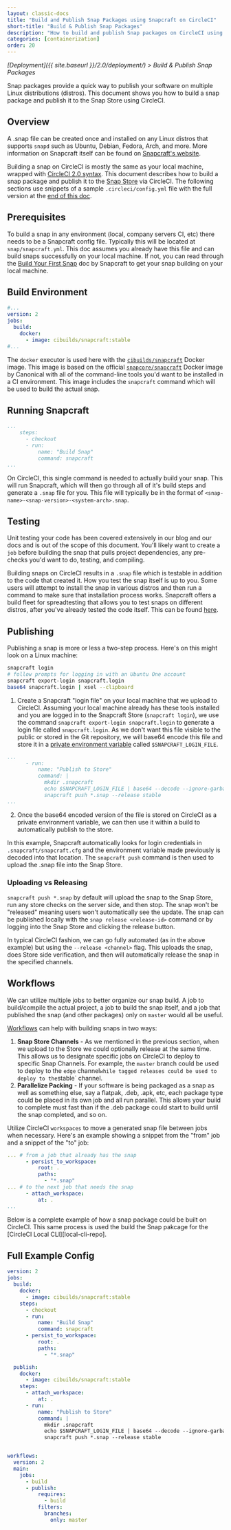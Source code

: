```yaml
---
layout: classic-docs
title: "Build and Publish Snap Packages using Snapcraft on CircleCI"
short-title: "Build & Publish Snap Packages"
description: "How to build and publish Snap packages on CircleCI using Snapcraft."
categories: [containerization]
order: 20
---
```


*[Deployment]({{ site.baseurl }}/2.0/deployment/) > Build & Publish Snap Packages* 

Snap packages provide a quick way to publish your software on multiple Linux distributions (distros). This document shows you how to build a snap package and publish it to the Snap Store using CircleCI.

## Overview

A .snap file can be created once and installed on any Linux distros that supports `snapd` such as Ubuntu, Debian, Fedora, Arch, and more. More information on Snapcraft itself can be found on [Snapcraft's website](https://snapcraft.io/).

Building a snap on CircleCI is mostly the same as your local machine, wrapped with [CircleCI 2.0 syntax](https://circleci.com/docs/2.0/configuration-reference/). This document describes how to build a snap package and publish it to the [Snap Store](https://snapcraft.io/store) via CircleCI. The following sections use snippets of a sample `.circleci/config.yml` file with the full version at the [end of this doc](#full-example-config).

## Prerequisites

To build a snap in any environment (local, company servers CI, etc) there needs to be a Snapcraft config file. Typically this will be located at `snap/snapcraft.yml`. This doc assumes you already have this file and can build snaps successfully on your local machine. If not, you can read through the [Build Your First Snap](https://docs.snapcraft.io/build-snaps/your-first-snap) doc by Snapcraft to get your snap building on your local machine.

## Build Environment

```yaml
#...
version: 2
jobs:
  build:
    docker:
      - image: cibuilds/snapcraft:stable
#...
```

The `docker` executor is used here with the [`cibuilds/snapcraft`](https://github.com/cibuilds/snapcraft) Docker image. This image is based on the official [`snapcore/snapcraft`](https://github.com/snapcore/snapcraft/tree/master/docker) Docker image by Canonical with all of the command-line tools you'd want to be installed in a CI environment. This image includes the `snapcraft` command which will be used to build the actual snap.

## Running Snapcraft

```yaml
...
    steps:
      - checkout
      - run:
          name: "Build Snap"
          command: snapcraft
...
```

On CircleCI, this single command is needed to actually build your snap. This will run Snapcraft, which will then go through all of it's build steps and generate a `.snap` file for you. This file will typically be in the format of `<snap-name>-<snap-version>-<system-arch>.snap`.

## Testing

Unit testing your code has been covered extensively in our blog and our docs and is out of the scope of this document. You'll likely want to create a `job` before building the snap that pulls project dependencies, any pre-checks you'd want to do, testing, and compiling.

Building snaps on CircleCI results in a `.snap` file which is testable in addition to the code that created it. How you test the snap itself is up to you. Some users will attempt to install the snap in various distros and then run a command to make sure that installation process works. Snapcraft offers a build fleet for spreadtesting that allows you to test snaps on different distros, after you've already tested the code itself. This can be found [here](https://build.snapcraft.io/).

## Publishing

Publishing a snap is more or less a two-step process. Here's on this might look on a Linux machine:

```Bash
snapcraft login
# follow prompts for logging in with an Ubuntu One account
snapcraft export-login snapcraft.login
base64 snapcraft.login | xsel --clipboard
```

1. Create a Snapcraft "login file" on your local machine that we upload to CircleCI. Assuming your local machine already has these tools installed and you are logged in to the Snapcraft Store (`snapcraft login`), we use the command `snapcraft export-login snapcraft.login` to generate a login file called `snapcraft.login`. As we don't want this file visible to the public or stored in the Git repository, we will base64 encode this file and store it in a [private environment variable](https://circleci.com/docs/2.0/env-vars/#adding-environment-variables-in-the-app) called `$SNAPCRAFT_LOGIN_FILE`.

```yaml
...
      - run:
          name: "Publish to Store"
          command: |
            mkdir .snapcraft
            echo $SNAPCRAFT_LOGIN_FILE | base64 --decode --ignore-garbage > .snapcraft/snapcraft.cfg
            snapcraft push *.snap --release stable
...
```

2. Once the base64 encoded version of the file is stored on CircleCI as a private environment variable, we can then use it within a build to automatically publish to the store.

In this example, Snapcraft automatically looks for login credentials in `.snapcraft/snapcraft.cfg` and the environment variable made previously is decoded into that location. The `snapcraft push` command is then used to upload the .snap file into the Snap Store.

### Uploading vs Releasing

`snapcraft push *.snap` by default will upload the snap to the Snap Store, run any store checks on the server side, and then stop. The snap won't be "released" meaning users won't automatically see the update. The snap can be published locally with the `snap release <release-id>` command or by logging into the Snap Store and clicking the release button.

In typical CircleCI fashion, we can go fully automated (as in the above example) but using the `--release <channel>` flag. This uploads the snap, does Store side verification, and then will automatically release the snap in the specified channels. 


## Workflows

We can utilize multiple jobs to better organize our snap build. A job to build/compile the actual project, a job to build the snap itself, and a job that published the snap (and other packages) only on `master` would all be useful.

[Workflows](https://circleci.com/docs/2.0/workflows/) can help with building snaps in two ways:

1. **Snap Store Channels** - As we mentioned in the previous section, when we upload to the Store we could optionally release at the same time. This allows us to designate specific jobs on CircleCI to deploy to specific Snap Channels. For example, the `master` branch could be used to deploy to the `edge` channel` while tagged releases could be used to deploy to the `stable` channel.
1. **Parallelize Packing** - If your software is being packaged as a snap as well as something else, say a flatpak, .deb, .apk, etc, each package type could be placed in its own job and all run parallel. This allows your build to complete must fast than if the .deb package could start to build until the snap completed, and so on.

Utilize CircleCI `workspaces` to move a generated snap file between jobs when necessary. Here's an example showing a snippet from the "from" job and a snippet of the "to" job:

```yaml
... # from a job that already has the snap
      - persist_to_workspace:
          root: .
          paths:
            - "*.snap"
... # to the next job that needs the snap
      - attach_workspace:
          at: .
...
```

Below is a complete example of how a snap package could be built on CircleCI. This same process is used the build the Snap pakcage for the [CircleCI Local CLI][local-cli-repo].


## Full Example Config

```yaml
version: 2
jobs:
  build:
    docker:
      - image: cibuilds/snapcraft:stable
    steps:
      - checkout
      - run:
          name: "Build Snap"
          command: snapcraft
      - persist_to_workspace:
          root: .
          paths:
            - "*.snap"

  publish:
    docker:
      - image: cibuilds/snapcraft:stable
    steps:
      - attach_workspace:
          at: .
      - run:
          name: "Publish to Store"
          command: |
            mkdir .snapcraft
            echo $SNAPCRAFT_LOGIN_FILE | base64 --decode --ignore-garbage > .snapcraft/snapcraft.cfg
            snapcraft push *.snap --release stable


workflows:
  version: 2
  main:
    jobs:
      - build
      - publish:
          requires:
            - build
          filters:
            branches:
              only: master
```
